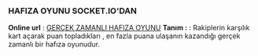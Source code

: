 ﻿### HAFIZA  OYUNU SOCKET.IO'DAN
**Online url** : [GERÇEK ZAMANLI HAFIZA OYUNU](http://hafz.herokuapp.com)
**Tanım :** : Rakiplerin karşılık kart açarak puan topladıkları , en fazla puana ulaşanın kazandığı  gerçek zamanlı bir hafıza oyunudur.
